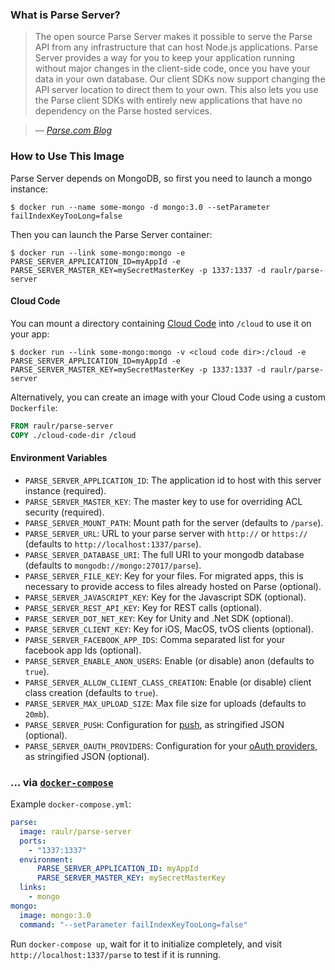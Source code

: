 
### What is Parse Server?

> The open source Parse Server makes it possible to serve the Parse API from any infrastructure that can host Node.js applications. Parse Server provides a way for you to keep your application running without major changes in the client-side code, once you have your data in your own database. Our client SDKs now support changing the API server location to direct them to your own. This also lets you use the Parse client SDKs with entirely new applications that have no dependency on the Parse hosted services.

> &mdash; <cite>[Parse.com Blog](http://blog.parse.com/announcements/introducing-parse-server-and-the-database-migration-tool/)</cite>

### How to Use This Image

Parse Server depends on MongoDB, so first you need to launch a mongo instance:

    $ docker run --name some-mongo -d mongo:3.0 --setParameter failIndexKeyTooLong=false

Then you can launch the Parse Server container:

    $ docker run --link some-mongo:mongo -e PARSE_SERVER_APPLICATION_ID=myAppId -e PARSE_SERVER_MASTER_KEY=mySecretMasterKey -p 1337:1337 -d raulr/parse-server

#### Cloud Code

You can mount a directory containing [Cloud Code](https://parse.com/docs/cloudcode/guide) into `/cloud` to use it on your app:

    $ docker run --link some-mongo:mongo -v <cloud code dir>:/cloud -e PARSE_SERVER_APPLICATION_ID=myAppId -e PARSE_SERVER_MASTER_KEY=mySecretMasterKey -p 1337:1337 -d raulr/parse-server

Alternatively, you can create an image with your Cloud Code using a custom `Dockerfile`:

```dockerfile
FROM raulr/parse-server
COPY ./cloud-code-dir /cloud
```

#### Environment Variables

* `PARSE_SERVER_APPLICATION_ID`: The application id to host with this server instance (required).
* `PARSE_SERVER_MASTER_KEY`: The master key to use for overriding ACL security (required).
* `PARSE_SERVER_MOUNT_PATH`: Mount path for the server (defaults to `/parse`).
* `PARSE_SERVER_URL`: URL to your parse server with `http://` or `https://` (defaults to `http://localhost:1337/parse`).
* `PARSE_SERVER_DATABASE_URI`: The full URI to your mongodb database (defaults to `mongodb://mongo:27017/parse`).
* `PARSE_SERVER_FILE_KEY`: Key for your files. For migrated apps, this is necessary to provide access to files already hosted on Parse (optional).
* `PARSE_SERVER_JAVASCRIPT_KEY`: Key for the Javascript SDK (optional).
* `PARSE_SERVER_REST_API_KEY`: Key for REST calls (optional).
* `PARSE_SERVER_DOT_NET_KEY`: Key for Unity and .Net SDK (optional).
* `PARSE_SERVER_CLIENT_KEY`: Key for iOS, MacOS, tvOS clients (optional).
* `PARSE_SERVER_FACEBOOK_APP_IDS`: Comma separated list for your facebook app Ids (optional).
* `PARSE_SERVER_ENABLE_ANON_USERS`: Enable (or disable) anon (defaults to `true`).
* `PARSE_SERVER_ALLOW_CLIENT_CLASS_CREATION`: Enable (or disable) client class creation (defaults to `true`).
* `PARSE_SERVER_MAX_UPLOAD_SIZE`: Max file size for uploads (defaults to `20mb`).
* `PARSE_SERVER_PUSH`: Configuration for [push](https://github.com/ParsePlatform/parse-server/wiki/Push), as stringified JSON (optional).
* `PARSE_SERVER_OAUTH_PROVIDERS`: Configuration for your [oAuth providers](https://github.com/ParsePlatform/parse-server/wiki/Parse-Server-Guide#oauth), as stringified JSON (optional).

### ... via [`docker-compose`](https://github.com/docker/compose)

Example `docker-compose.yml`:

```yaml
parse:
  image: raulr/parse-server
  ports:
    - "1337:1337"
  environment:
      PARSE_SERVER_APPLICATION_ID: myAppId
      PARSE_SERVER_MASTER_KEY: mySecretMasterKey
  links:
    - mongo
mongo:
  image: mongo:3.0
  command: "--setParameter failIndexKeyTooLong=false"
```

Run `docker-compose up`, wait for it to initialize completely, and visit `http://localhost:1337/parse` to test if it is running.

